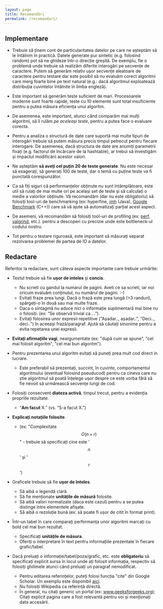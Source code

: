 ```yaml
---
layout: page
title: Recomandări
permalink: /recomandari/
---
```


## Implementare ##

- Trebuie să ținem cont de particularitatea datelor pe care ne așteptăm să le întâlnim în practică. 
Datele generate pur sintetic (e.g. folosind random) pot să ne ghideze într-o direcție greșită. 
De exemplu, fie o problemă unde trebuie să realizăm diferite interogări pe secvențe de caractere. 
Putem să generăm relativ ușor secvențe aleatoare de caractere pentru testare dar este 
posibil să nu evaluăm corect algoritmi care merg foarte bine pe text natural (e.g.: dacă algoritmul exploatează distribuția cuvintelor întâlnite în limba engleză).

- Este important să generăm teste suficient de mari. Procesoarele moderne sunt foarte rapide, 
teste cu 10 elemente sunt total insuficiente pentru a putea măsura eficiența unui algoritm.

- De asemenea, este important, atunci când comparăm mai mulți algoritmi, să îi rulăm _pe aceleași teste_, pentru a putea face o evaluare corecta.

- Pentru a analiza o structură de date care suportă mai multe tipuri de interogări trebuie să putem măsura precis timpul 
petrecut pentru fiecare interogare. De asemenea, dacă structura de date are anumiți parametrii fixați 
(e.g. factorul de încărcare de la hashtable), ar trebui să investigăm și impactul modificării acestor valori.

- Ne așteptăm **să aveți cel puțin 20 de teste generate**. Nu este necesar să exagerați, să generați 100 de teste, dar o temă cu puține teste va fi punctată corespunzător.

- Ca să fiți siguri că performanțelor obținute nu sunt întâmplătoare, este util să rulați de mai multe ori pe același set de teste și să calculați o medie a valorilor obținute.
  Vă recomandăm (dar nu este obligatoriu) să folosiți tool-uri de benchmarking (ex: hyperfine, <a href="https://openjdk.org/projects/code-tools/jmh/">jmh</a> (Java),  <a href="https://github.com/google/benchmark">Google Benchmark</a> (C++)) care să vă ajute să automatizați parțial acest aspect.

- De asemeni, vă recomandăm să folosiți tool-uri de profiling (ex: <a href="http://www.brendangregg.com/perf.html">perf</a>, <a href="http://valgrind.org/docs/manual/cl-manual.html">valgrind</a>, etc.). pentru a descoperi cu precizie unde este bottleneck-ul codului nostru.

- Tot pentru o testare riguroasă, este important să măsurați separat rezolvarea problemei de partea de IO a datelor.

## Redactare ##

Referitor la redactare, sunt câteva aspecte importante care trebuie urmărite:

- Textul trebuie să fie **ușor de inteles** și **concis**.
  - Nu scrieti cu gandul la numarul de pagini. Aveti ce sa scrieti, iar noi oricum evaluăm conținutul, nu numărul de pagini. :-)
  - Evitati fraze prea lungi. Dacă o frază este prea lungă (>3 randuri), spărgeți-o în două sau mai multe fraze.
  - Daca o sintagmă nu aduce nici o informație suplimentară mai bine nu o folosiți. (ex: “Se observă trivial ca …”).
  - Evitați folosirea unor expresii repetitive ("Așadar.., așadar..", "Deci.., deci..") în aceeași frază/paragraf. Ajută să căutați sinonime pentru a evita repetarea unei expresii.

- **Evitați afirmațiile vagi**, neargumentate (ex: "după cum se spune", "cel mai folosit algoritm", "cel mai bun algoritm").
- Pentru prezentarea unui algoritm evitați să puneți prea mult cod direct in lucrare. 
  - Este preferabil să prezentați, succint, în cuvinte, comportamentul algoritmului (eventual folosind pseuducod) pentru 
  ca cineva care nu știe algoritmul să poată înțelege ușor despre ce este vorba fără să fie nevoit să urmărească secvențe lungi de cod.

- Folosiți consecvent **diateza activă**, timpul trecut, pentru a evidenția propriile rezultate.
  - “**Am facut** X.” (vs. “S-a facut X.”)

- **Explicați notațiile folosite**.
  - (ex: "Complexitate $$O(n + r)$$" - trebuie să specificați cine este '$$n$$' și '$$r$$')

- Graficele trebuie să fie **ușor de înteles**.
  - Să aibă o legendă clară.
  - Să fie menționate **unitățile de măsură** folosite.
  - Să aibă valori normalizate (daca este cazul) pentru a se putea distinge între elementele afișate.
  - Să aibă o rezoluție bună (ex: să poate fi ușor de citit în format print).

- Într-un tabel în care comparați performanța unor algoritmi marcați cu bold cel mai bun rezultat.
  - Specificați **unitățile de măsura**.
  - Oferiți o interpretare în text pentru informațiile prezentate în fiecare grafic/tabel. 

- Dacă preluați o informație/tabel/poza/grafic, etc. este **obligatoriu** să specificați explicit sursa în locul unde
  ați folosit informația, respectiv să folosiți ghilimele atunci când preluați un paragraf nemodificat.
  - Pentru editarea referințelor, puteți folosi funcția "cite" din Google Scholar. Un exemplu este disponibil <a href="https://libguides.com.edu/c.php?g=649172&p=4554037">aici</a>.
  - Nu folosiți Wikipedia ca referință directă.
  - În general, nu citați generic un portal (ex: www.geeksforgeeks.org); Citați explicit pagina care a fost relevantă pentru voi și menționați data accesării.
